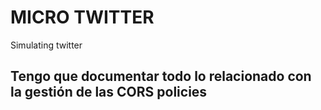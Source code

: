 # MICRO TWITTER
Simulating twitter

## Tengo que documentar todo lo relacionado con la gestión de las CORS policies
